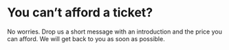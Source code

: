 # You can’t afford a ticket?

No worries. Drop us a short message with an introduction
and the price you can afford.
We will get back to you as soon as possible.


